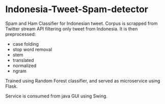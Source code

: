 # Indonesia-Tweet-Spam-detector

Spam and Ham Classifier for Indonesian tweet.
Corpus is scrapped from Twitter stream API filtering only tweet from Indonesia.
It is then preprocessed:
  - case folding
  - stop word removal
  - stem
  - translated
  - normalized
  - ngram

Trained using Random Forest classifier,
and served as microservice using Flask.

Service is consumed from java GUI using Swing.
